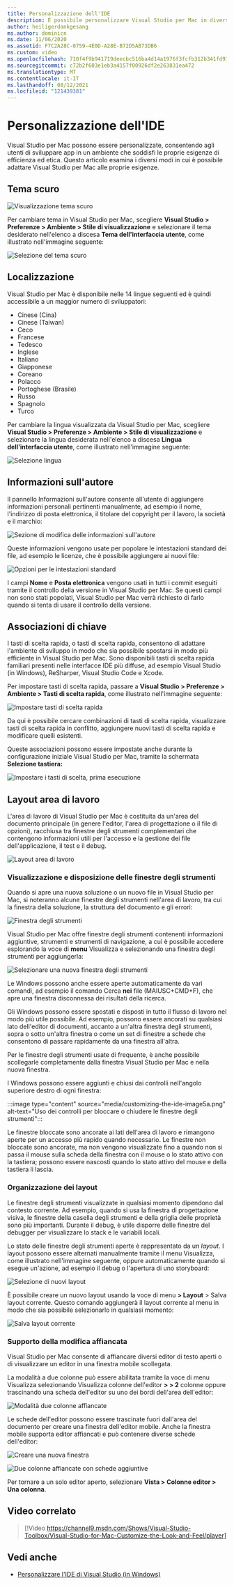 ```yaml
---
title: Personalizzazione dell'IDE
description: È possibile personalizzare Visual Studio per Mac in diversi modi, consentendo agli utenti di sviluppare app in un ambiente in grado di soddisfare sia le esigenze di efficienza che quelle estetiche. Questo articolo illustra i diversi modi in cui Visual Studio per Mac adattabili in base alle esigenze.
author: heiligerdankgesang
ms.author: dominicn
ms.date: 11/06/2020
ms.assetid: F7C2A28C-0759-4E0D-A28E-B72D5AB73DB6
ms.custom: video
ms.openlocfilehash: 710f4f9b941719deecbc516ba4d14a1976f3fcfb312b341fd915b0f5c4acb1c7
ms.sourcegitcommit: c72b2f603e1eb3a4157f00926df2e263831ea472
ms.translationtype: MT
ms.contentlocale: it-IT
ms.lasthandoff: 08/12/2021
ms.locfileid: "121439381"
---
```

# <a name="customizing-the-ide"></a>Personalizzazione dell'IDE

Visual Studio per Mac possono essere personalizzate, consentendo agli utenti di sviluppare app in un ambiente che soddisfi le proprie esigenze di efficienza ed etica. Questo articolo esamina i diversi modi in cui è possibile adattare Visual Studio per Mac alle proprie esigenze.

## <a name="dark-theme"></a>Tema scuro

![Visualizzazione tema scuro](media/customizing-the-ide-image7a.png)

Per cambiare tema in Visual Studio per Mac, scegliere **Visual Studio > Preferenze > Ambiente > Stile di visualizzazione** e selezionare il tema desiderato nell'elenco a discesa **Tema dell'interfaccia utente**, come illustrato nell'immagine seguente:

![Selezione del tema scuro](media/customizing-the-ide-image7b.png)

## <a name="localization"></a>Localizzazione

Visual Studio per Mac è disponibile nelle 14 lingue seguenti ed è quindi accessibile a un maggior numero di sviluppatori:

* Cinese (Cina)
* Cinese (Taiwan)
* Ceco
* Francese
* Tedesco
* Inglese
* Italiano
* Giapponese
* Coreano
* Polacco
* Portoghese (Brasile)
* Russo
* Spagnolo
* Turco

Per cambiare la lingua visualizzata da Visual Studio per Mac, scegliere **Visual Studio > Preferenze > Ambiente > Stile di visualizzazione** e selezionare la lingua desiderata nell'elenco a discesa **Lingua dell'interfaccia utente**, come illustrato nell'immagine seguente:

![Selezione lingua](media/customizing-the-ide-image11a.png)

## <a name="author-information"></a>Informazioni sull'autore

Il pannello Informazioni sull'autore consente all'utente di aggiungere informazioni personali pertinenti manualmente, ad esempio il nome, l'indirizzo di posta elettronica, il titolare del copyright per il lavoro, la società e il marchio:

![Sezione di modifica delle informazioni sull'autore](media/customizing-the-ide-image9a.png)

Queste informazioni vengono usate per popolare le intestazioni standard dei file, ad esempio le licenze, che è possibile aggiungere ai nuovi file:

![Opzioni per le intestazioni standard](media/customizing-the-ide-image8a.png)

I campi **Nome** e **Posta elettronica** vengono usati in tutti i commit eseguiti tramite il controllo della versione in Visual Studio per Mac. Se questi campi non sono stati popolati, Visual Studio per Mac verrà richiesto di farlo quando si tenta di usare il controllo della versione.

## <a name="key-bindings"></a>Associazioni di chiave

I tasti di scelta rapida, o tasti di scelta rapida, consentono di adattare l'ambiente di sviluppo in modo che sia possibile spostarsi in modo più efficiente in Visual Studio per Mac. Sono disponibili tasti di scelta rapida familiari presenti nelle interfacce IDE più diffuse, ad esempio Visual Studio (in Windows), ReSharper, Visual Studio Code e Xcode.

Per impostare tasti di scelta rapida, passare a **Visual Studio > Preferenze > Ambiente > Tasti di scelta rapida**, come illustrato nell'immagine seguente:

![Impostare tasti di scelta rapida](media/customizing-the-ide-image10a.png)

Da qui è possibile cercare combinazioni di tasti di scelta rapida, visualizzare tasti di scelta rapida in conflitto, aggiungere nuovi tasti di scelta rapida e modificare quelli esistenti.

Queste associazioni possono essere impostate anche durante la configurazione iniziale Visual Studio per Mac, tramite la schermata **Selezione tastiera:**

![Impostare i tasti di scelta, prima esecuzione](media/ide-tour-2019-keyboard-shortcut.png)

## <a name="workspace-layout"></a>Layout area di lavoro

L'area di lavoro di Visual Studio per Mac è costituita da un'area del documento principale  (in genere l'editor, l'area di progettazione o il file di opzioni), racchiusa tra finestre degli strumenti complementari che contengono informazioni utili per l'accesso e la gestione dei file dell'applicazione, il test e il debug.

 ![Layout area di lavoro](media/customizing-the-ide-image1a.png)

### <a name="viewing-and-arranging-tool-windows"></a>Visualizzazione e disposizione delle finestre degli strumenti

Quando si apre una nuova soluzione o un nuovo  file in Visual Studio per Mac, si noteranno alcune finestre degli strumenti nell'area di lavoro, tra cui la finestra della soluzione, la struttura del documento e gli errori:

![Finestra degli strumenti](media/customizing-the-ide-image2a.png)

Visual Studio per Mac offre finestre degli strumenti contenenti informazioni aggiuntive, strumenti e strumenti di navigazione, a cui è possibile accedere esplorando la voce di **menu** Visualizza e selezionando una finestra degli strumenti per aggiungerla:

![Selezionare una nuova finestra degli strumenti](media/customizing-the-ide-image3a.png)

Le Windows possono anche essere aperte automaticamente da vari comandi, ad esempio il comando Cerca **nei** file (MAIUSC+CMD+F), che apre una finestra disconnessa dei risultati della ricerca.

Gli Windows possono essere spostati e disposti in tutto il flusso di lavoro nel modo più utile possibile. Ad esempio, possono essere ancorati su qualsiasi lato dell'editor di documenti, accanto a un'altra finestra degli strumenti, sopra o sotto un'altra finestra o come un set di finestre a schede che consentono di passare rapidamente da una finestra all'altra.

Per le finestre degli strumenti usate di frequente, è anche possibile scollegarle completamente dalla finestra Visual Studio per Mac e nella nuova finestra.

I Windows possono essere aggiunti e chiusi dai controlli nell'angolo superiore destro di ogni finestra:

:::image type="content" source="media/customizing-the-ide-image5a.png" alt-text="Uso dei controlli per bloccare o chiudere le finestre degli strumenti":::

Le finestre bloccate sono ancorate ai lati dell'area di lavoro e rimangono aperte per un accesso più rapido quando necessario. Le finestre non bloccate sono ancorate, ma non vengono visualizzate fino a quando non si passa il mouse sulla scheda della finestra con il mouse o lo stato attivo con la tastiera; possono essere nascosti quando lo stato attivo del mouse e della tastiera li lascia.

### <a name="organizing-layouts"></a>Organizzazione dei layout

Le finestre degli strumenti visualizzate in qualsiasi momento dipendono dal contesto corrente. Ad esempio, quando si usa la finestra di progettazione visiva, le finestre della casella degli strumenti e della griglia delle proprietà sono più importanti. Durante il debug, è utile disporre delle finestre del debugger per visualizzare lo stack e le variabili locali.

Lo stato delle finestre degli strumenti aperte è rappresentato da un *layout*. I layout possono essere alternati manualmente tramite il menu Visualizza, come illustrato nell'immagine seguente, oppure automaticamente quando si esegue un'azione, ad esempio il debug o l'apertura di uno storyboard:

![Selezione di nuovi layout](media/customizing-the-ide-image6b.png)

È possibile creare un nuovo layout usando la voce di menu **> Layout** > Salva layout corrente. Questo comando aggiungerà il layout corrente al menu in modo che sia possibile selezionarlo in qualsiasi momento:

![Salva layout corrente](media/customizing-the-ide-image6a.png)

### <a name="side-by-side-editing-support"></a>Supporto della modifica affiancata

Visual Studio per Mac consente di affiancare diversi editor di testo aperti o di visualizzare un editor in una finestra mobile scollegata.

La modalità a due colonne può essere abilitata tramite la voce di menu Visualizza selezionando Visualizza colonne dell'editor **> > 2** colonne oppure trascinando una scheda dell'editor su uno dei bordi dell'area dell'editor:

![Modalità due colonne affiancate](media/customizing-the-ide-sbs.png)

Le schede dell'editor possono essere trascinate fuori dall'area del documento per creare una finestra dell'editor mobile. Anche la finestra mobile supporta editor affiancati e può contenere diverse schede dell'editor:

![Creare una nuova finestra](media/customizing-the-ide-sbs1.png)

![Due colonne affiancate con schede aggiuntive](media/customizing-the-ide-sbs2.png)

Per tornare a un solo editor aperto, selezionare **Vista > Colonne editor > Una colonna**.

## <a name="related-video"></a>Video correlato

> [!Video https://channel9.msdn.com/Shows/Visual-Studio-Toolbox/Visual-Studio-for-Mac-Customize-the-Look-and-Feel/player]

## <a name="see-also"></a>Vedi anche

- [Personalizzare l'IDE di Visual Studio (in Windows)](/visualstudio/ide/personalizing-the-visual-studio-ide)